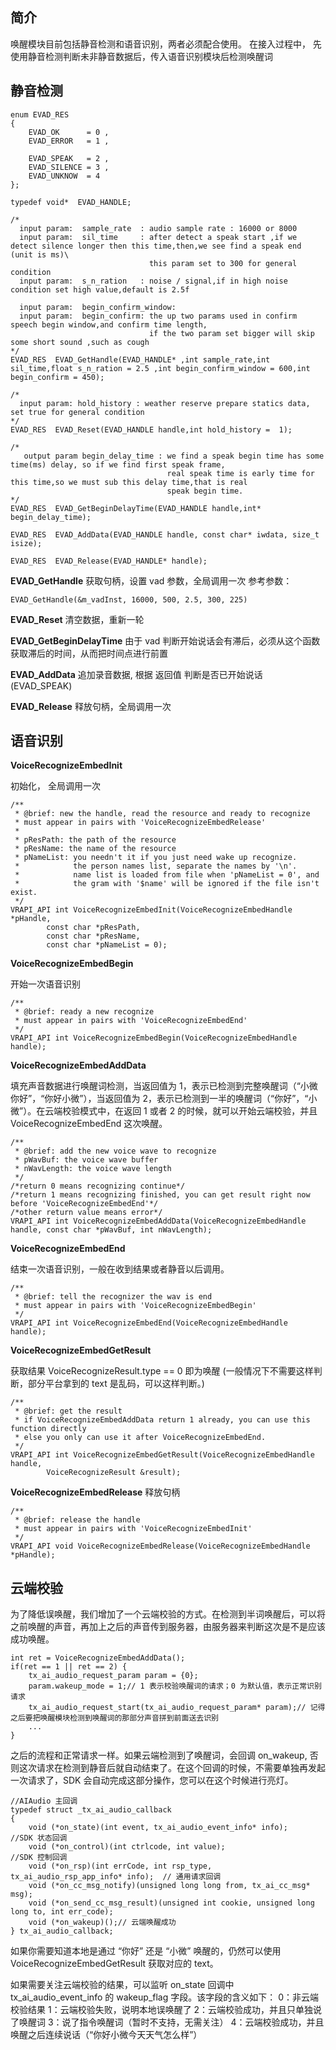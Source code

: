 ## 简介

唤醒模块目前包括静音检测和语音识别，两者必须配合使用。 在接入过程中， 先使用静音检测判断未非静音数据后，传入语音识别模块后检测唤醒词

## 静音检测

```
enum EVAD_RES
{
    EVAD_OK      = 0 ,
    EVAD_ERROR   = 1 ,

    EVAD_SPEAK   = 2 ,
    EVAD_SILENCE = 3 ,
    EVAD_UNKNOW  = 4
};

typedef void*  EVAD_HANDLE;

/*
  input param:  sample_rate  : audio sample rate : 16000 or 8000
  input param:  sil_time     : after detect a speak start ,if we detect silence longer then this time,then,we see find a speak end (unit is ms)\
                               this param set to 300 for general condition
  input param:  s_n_ration   : noise / signal,if in high noise condition set high value,default is 2.5f

  input param:  begin_confirm_window:
  input param:  begin_confirm: the up two params used in confirm speech begin window,and confirm time length,
                               if the two param set bigger will skip some short sound ,such as cough
*/
EVAD_RES  EVAD_GetHandle(EVAD_HANDLE* ,int sample_rate,int sil_time,float s_n_ration = 2.5 ,int begin_confirm_window = 600,int begin_confirm = 450);

/*
  input param: hold_history : weather reserve prepare statics data, set true for general condition
*/
EVAD_RES  EVAD_Reset(EVAD_HANDLE handle,int hold_history =  1);

/*
   output param begin_delay_time : we find a speak begin time has some time(ms) delay, so if we find first speak frame,
                                   real speak time is early time for this time,so we must sub this delay time,that is real
                                   speak begin time.
*/
EVAD_RES  EVAD_GetBeginDelayTime(EVAD_HANDLE handle,int* begin_delay_time);

EVAD_RES  EVAD_AddData(EVAD_HANDLE handle, const char* iwdata, size_t isize);

EVAD_RES  EVAD_Release(EVAD_HANDLE* handle);
```

**EVAD_GetHandle** 获取句柄，设置 vad 参数，全局调用一次 参考参数：

```
EVAD_GetHandle(&m_vadInst, 16000, 500, 2.5, 300, 225)
```

**EVAD_Reset** 清空数据，重新一轮

**EVAD_GetBeginDelayTime** 由于 vad 判断开始说话会有滞后，必须从这个函数获取滞后的时间，从而把时间点进行前置

**EVAD_AddData** 追加录音数据, 根据 返回值 判断是否已开始说话 (EVAD_SPEAK)

**EVAD_Release** 释放句柄，全局调用一次

## 语音识别

**VoiceRecognizeEmbedInit**

初始化， 全局调用一次

```
/**
 * @brief: new the handle, read the resource and ready to recognize
 * must appear in pairs with 'VoiceRecognizeEmbedRelease'
 *
 * pResPath: the path of the resource
 * pResName: the name of the resource
 * pNameList: you needn't it if you just need wake up recognize.
 *            the person names list, separate the names by '\n'.
 *            name list is loaded from file when 'pNameList = 0', and
 *            the gram with '$name' will be ignored if the file isn't exist.
 */
VRAPI_API int VoiceRecognizeEmbedInit(VoiceRecognizeEmbedHandle *pHandle,
        const char *pResPath,
        const char *pResName,
        const char *pNameList = 0);
```

**VoiceRecognizeEmbedBegin**

开始一次语音识别

```
/**
 * @brief: ready a new recognize
 * must appear in pairs with 'VoiceRecognizeEmbedEnd'
 */
VRAPI_API int VoiceRecognizeEmbedBegin(VoiceRecognizeEmbedHandle handle);
```

**VoiceRecognizeEmbedAddData**

填充声音数据进行唤醒词检测，当返回值为 1，表示已检测到完整唤醒词（“小微你好”，“你好小微”），当返回值为 2，表示已检测到一半的唤醒词（“你好”，“小微”）。在云端校验模式中，在返回 1 或者 2 的时候，就可以开始云端校验，并且 VoiceRecognizeEmbedEnd 这次唤醒。

```
/**
 * @brief: add the new voice wave to recognize
 * pWavBuf: the voice wave buffer
 * nWavLength: the voice wave length
 */
/*return 0 means recognizing continue*/
/*return 1 means recognizing finished, you can get result right now before 'VoiceRecognizeEmbedEnd'*/
/*other return value means error*/
VRAPI_API int VoiceRecognizeEmbedAddData(VoiceRecognizeEmbedHandle handle, const char *pWavBuf, int nWavLength);
```

**VoiceRecognizeEmbedEnd**

结束一次语音识别，一般在收到结果或者静音以后调用。

```
/**
 * @brief: tell the recognizer the wav is end
 * must appear in pairs with 'VoiceRecognizeEmbedBegin'
 */
VRAPI_API int VoiceRecognizeEmbedEnd(VoiceRecognizeEmbedHandle handle);
```

**VoiceRecognizeEmbedGetResult**

获取结果 VoiceRecognizeResult.type == 0 即为唤醒 (一般情况下不需要这样判断，部分平台拿到的 text 是乱码，可以这样判断。)

```
/**
 * @brief: get the result
 * if VoiceRecognizeEmbedAddData return 1 already, you can use this function directly
 * else you only can use it after VoiceRecognizeEmbedEnd.
 */
VRAPI_API int VoiceRecognizeEmbedGetResult(VoiceRecognizeEmbedHandle handle,
        VoiceRecognizeResult &result);
```

**VoiceRecognizeEmbedRelease** 释放句柄

```
/**
 * @brief: release the handle
 * must appear in pairs with 'VoiceRecognizeEmbedInit'
 */
VRAPI_API void VoiceRecognizeEmbedRelease(VoiceRecognizeEmbedHandle *pHandle);
```

## 云端校验

为了降低误唤醒，我们增加了一个云端校验的方式。在检测到半词唤醒后，可以将之前唤醒的声音，再加上之后的声音传到服务器，由服务器来判断这次是不是应该成功唤醒。

```
int ret = VoiceRecognizeEmbedAddData();
if(ret == 1 || ret == 2) {
    tx_ai_audio_request_param param = {0};
    param.wakeup_mode = 1;// 1 表示校验唤醒词的请求；0 为默认值，表示正常识别请求
    tx_ai_audio_request_start(tx_ai_audio_request_param* param);// 记得之后要把唤醒模块检测到唤醒词的那部分声音拼到前面送去识别
    ...
}
```

之后的流程和正常请求一样。如果云端检测到了唤醒词，会回调 on_wakeup, 否则这次请求在检测到静音后就自动结束了。在这个回调的时候，不需要单独再发起一次请求了，SDK 会自动完成这部分操作，您可以在这个时候进行亮灯。

```
//AIAudio 主回调
typedef struct _tx_ai_audio_callback
{
    void (*on_state)(int event, tx_ai_audio_event_info* info);                  //SDK 状态回调
    void (*on_control)(int ctrlcode, int value);                                //SDK 控制回调
    void (*on_rsp)(int errCode, int rsp_type, tx_ai_audio_rsp_app_info* info);  // 通用请求回调
    void (*on_cc_msg_notify)(unsigned long long from, tx_ai_cc_msg* msg);
    void (*on_send_cc_msg_result)(unsigned int cookie, unsigned long long to, int err_code);
    void (*on_wakeup)();// 云端唤醒成功
} tx_ai_audio_callback;
```

如果你需要知道本地是通过 “你好” 还是 “小微” 唤醒的，仍然可以使用 VoiceRecognizeEmbedGetResult 获取对应的 text。

如果需要关注云端校验的结果，可以监听 on_state 回调中 tx_ai_audio_event_info 的 wakeup_flag 字段。该字段的含义如下：
0：非云端校验结果
1：云端校验失败，说明本地误唤醒了
2：云端校验成功，并且只单独说了唤醒词
3：说了指令唤醒词（暂时不支持，无需关注）
4：云端校验成功，并且唤醒之后连续说话（“你好小微今天天气怎么样”）
